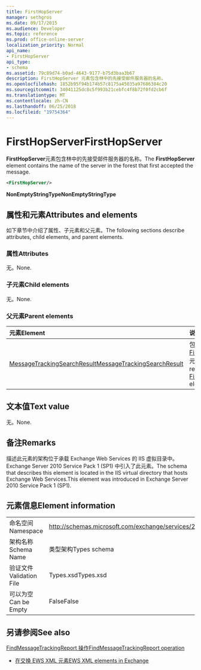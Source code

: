 ```yaml
---
title: FirstHopServer
manager: sethgros
ms.date: 09/17/2015
ms.audience: Developer
ms.topic: reference
ms.prod: office-online-server
localization_priority: Normal
api_name:
- FirstHopServer
api_type:
- schema
ms.assetid: 79c89d74-b0ad-4643-9177-b75d3baa3b67
description: FirstHopServer 元素包含林中的先接受邮件服务器的名称。
ms.openlocfilehash: 1852b95f94b174b57c8175a45035a97686384c20
ms.sourcegitcommit: 34041125dc8c5f993b21cebfc4f8b72f0fd2cb6f
ms.translationtype: MT
ms.contentlocale: zh-CN
ms.lasthandoff: 06/25/2018
ms.locfileid: "19754364"
---
```

# <a name="firsthopserver"></a><span data-ttu-id="5366c-103">FirstHopServer</span><span class="sxs-lookup"><span data-stu-id="5366c-103">FirstHopServer</span></span>

<span data-ttu-id="5366c-104">**FirstHopServer**元素包含林中的先接受邮件服务器的名称。</span><span class="sxs-lookup"><span data-stu-id="5366c-104">The **FirstHopServer** element contains the name of the server in the forest that first accepted the message.</span></span> 
  
```xml
<FirstHopServer/>
```

 <span data-ttu-id="5366c-105">**NonEmptyStringType**</span><span class="sxs-lookup"><span data-stu-id="5366c-105">**NonEmptyStringType**</span></span>
## <a name="attributes-and-elements"></a><span data-ttu-id="5366c-106">属性和元素</span><span class="sxs-lookup"><span data-stu-id="5366c-106">Attributes and elements</span></span>

<span data-ttu-id="5366c-107">如下章节中介绍了属性、子元素和父元素。</span><span class="sxs-lookup"><span data-stu-id="5366c-107">The following sections describe attributes, child elements, and parent elements.</span></span>
  
### <a name="attributes"></a><span data-ttu-id="5366c-108">属性</span><span class="sxs-lookup"><span data-stu-id="5366c-108">Attributes</span></span>

<span data-ttu-id="5366c-109">无。</span><span class="sxs-lookup"><span data-stu-id="5366c-109">None.</span></span>
  
### <a name="child-elements"></a><span data-ttu-id="5366c-110">子元素</span><span class="sxs-lookup"><span data-stu-id="5366c-110">Child elements</span></span>

<span data-ttu-id="5366c-111">无。</span><span class="sxs-lookup"><span data-stu-id="5366c-111">None.</span></span>
  
### <a name="parent-elements"></a><span data-ttu-id="5366c-112">父元素</span><span class="sxs-lookup"><span data-stu-id="5366c-112">Parent elements</span></span>

|<span data-ttu-id="5366c-113">**元素**</span><span class="sxs-lookup"><span data-stu-id="5366c-113">**Element**</span></span>|<span data-ttu-id="5366c-114">**说明**</span><span class="sxs-lookup"><span data-stu-id="5366c-114">**Description**</span></span>|
|:-----|:-----|
|[<span data-ttu-id="5366c-115">MessageTrackingSearchResult</span><span class="sxs-lookup"><span data-stu-id="5366c-115">MessageTrackingSearchResult</span></span>](messagetrackingsearchresult.md) <br/> |<span data-ttu-id="5366c-116">包含单个邮件结果[FindMessageTrackingReportResponse](findmessagetrackingreportresponse.md)元素。</span><span class="sxs-lookup"><span data-stu-id="5366c-116">Contains a single message result for a [FindMessageTrackingReportResponse](findmessagetrackingreportresponse.md) element.</span></span>  <br/> |
   
## <a name="text-value"></a><span data-ttu-id="5366c-117">文本值</span><span class="sxs-lookup"><span data-stu-id="5366c-117">Text value</span></span>

<span data-ttu-id="5366c-118">无。</span><span class="sxs-lookup"><span data-stu-id="5366c-118">None.</span></span>
  
## <a name="remarks"></a><span data-ttu-id="5366c-119">备注</span><span class="sxs-lookup"><span data-stu-id="5366c-119">Remarks</span></span>

<span data-ttu-id="5366c-120">描述此元素的架构位于承载 Exchange Web Services 的 IIS 虚拟目录中。Exchange Server 2010 Service Pack 1 (SP1) 中引入了此元素。</span><span class="sxs-lookup"><span data-stu-id="5366c-120">The schema that describes this element is located in the IIS virtual directory that hosts Exchange Web Services.This element was introduced in Exchange Server 2010 Service Pack 1 (SP1).</span></span>
  
## <a name="element-information"></a><span data-ttu-id="5366c-121">元素信息</span><span class="sxs-lookup"><span data-stu-id="5366c-121">Element information</span></span>

|||
|:-----|:-----|
|<span data-ttu-id="5366c-122">命名空间</span><span class="sxs-lookup"><span data-stu-id="5366c-122">Namespace</span></span>  <br/> |http://schemas.microsoft.com/exchange/services/2006/types  <br/> |
|<span data-ttu-id="5366c-123">架构名称</span><span class="sxs-lookup"><span data-stu-id="5366c-123">Schema Name</span></span>  <br/> |<span data-ttu-id="5366c-124">类型架构</span><span class="sxs-lookup"><span data-stu-id="5366c-124">Types schema</span></span>  <br/> |
|<span data-ttu-id="5366c-125">验证文件</span><span class="sxs-lookup"><span data-stu-id="5366c-125">Validation File</span></span>  <br/> |<span data-ttu-id="5366c-126">Types.xsd</span><span class="sxs-lookup"><span data-stu-id="5366c-126">Types.xsd</span></span>  <br/> |
|<span data-ttu-id="5366c-127">可以为空</span><span class="sxs-lookup"><span data-stu-id="5366c-127">Can be Empty</span></span>  <br/> |<span data-ttu-id="5366c-128">False</span><span class="sxs-lookup"><span data-stu-id="5366c-128">False</span></span>  <br/> |
   
## <a name="see-also"></a><span data-ttu-id="5366c-129">另请参阅</span><span class="sxs-lookup"><span data-stu-id="5366c-129">See also</span></span>



[<span data-ttu-id="5366c-130">FindMessageTrackingReport 操作</span><span class="sxs-lookup"><span data-stu-id="5366c-130">FindMessageTrackingReport operation</span></span>](findmessagetrackingreport-operation.md)


- [<span data-ttu-id="5366c-131">在交换 EWS XML 元素</span><span class="sxs-lookup"><span data-stu-id="5366c-131">EWS XML elements in Exchange</span></span>](ews-xml-elements-in-exchange.md)

